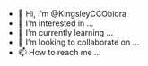 - 👋 Hi, I’m @KingsleyCCObiora
- 👀 I’m interested in ...
- 🌱 I’m currently learning ...
- 💞️ I’m looking to collaborate on ...
- 📫 How to reach me ...

<!---
KingsleyCCObiora/KingsleyCCObiora is a ✨ special ✨ repository because its `README.md` (this file) appears on your GitHub profile.
You can click the Preview link to take a look at your changes.
--->
